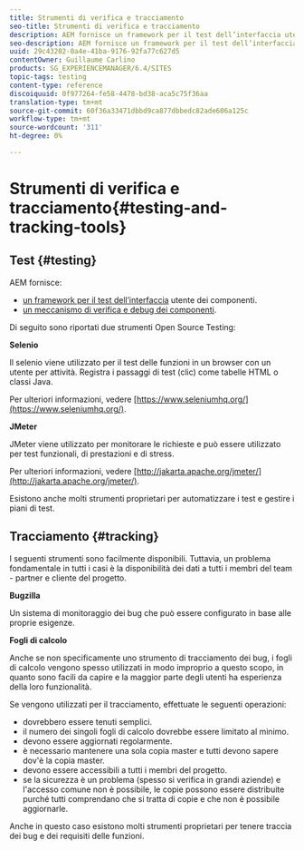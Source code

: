 ```yaml
---
title: Strumenti di verifica e tracciamento
seo-title: Strumenti di verifica e tracciamento
description: AEM fornisce un framework per il test dell’interfaccia utente dei componenti e un meccanismo per il test e il debug dei componenti
seo-description: AEM fornisce un framework per il test dell’interfaccia utente dei componenti e un meccanismo per il test e il debug dei componenti
uuid: 29c43202-0a4e-41ba-9176-92fa77c627d5
contentOwner: Guillaume Carlino
products: SG_EXPERIENCEMANAGER/6.4/SITES
topic-tags: testing
content-type: reference
discoiquuid: 0f977264-fe58-4478-bd38-aca5c75f36aa
translation-type: tm+mt
source-git-commit: 60f36a33471dbbd9ca877dbbedc82ade606a125c
workflow-type: tm+mt
source-wordcount: '311'
ht-degree: 0%

---
```



# Strumenti di verifica e tracciamento{#testing-and-tracking-tools}

## Test {#testing}

AEM fornisce:

* [un framework per il test dell’interfaccia](/help/sites-developing/hobbes.md) utente dei componenti.
* [un meccanismo di verifica e debug dei componenti](/help/sites-developing/developer-mode.md).

Di seguito sono riportati due strumenti Open Source Testing:

**Selenio**

Il selenio viene utilizzato per il test delle funzioni in un browser con un utente per attività. Registra i passaggi di test (clic) come tabelle HTML o classi Java.

Per ulteriori informazioni, vedere [https://www.seleniumhq.org/](https://www.seleniumhq.org/).

**JMeter**

JMeter viene utilizzato per monitorare le richieste e può essere utilizzato per test funzionali, di prestazioni e di stress.

Per ulteriori informazioni, vedere [http://jakarta.apache.org/jmeter/](http://jakarta.apache.org/jmeter/).

Esistono anche molti strumenti proprietari per automatizzare i test e gestire i piani di test.

## Tracciamento {#tracking}

I seguenti strumenti sono facilmente disponibili. Tuttavia, un problema fondamentale in tutti i casi è la disponibilità dei dati a tutti i membri del team - partner e cliente del progetto.

**Bugzilla**

Un sistema di monitoraggio dei bug che può essere configurato in base alle proprie esigenze.

**Fogli di calcolo**

Anche se non specificamente uno strumento di tracciamento dei bug, i fogli di calcolo vengono spesso utilizzati in modo improprio a questo scopo, in quanto sono facili da capire e la maggior parte degli utenti ha esperienza della loro funzionalità.

Se vengono utilizzati per il tracciamento, effettuate le seguenti operazioni:

* dovrebbero essere tenuti semplici.
* il numero dei singoli fogli di calcolo dovrebbe essere limitato al minimo.
* devono essere aggiornati regolarmente.
* è necessario mantenere una sola copia master e tutti devono sapere dov&#39;è la copia master.
* devono essere accessibili a tutti i membri del progetto.
* se la sicurezza è un problema (spesso si verifica in grandi aziende) e l&#39;accesso comune non è possibile, le copie possono essere distribuite purché tutti comprendano che si tratta di copie e che non è possibile aggiornarle.

Anche in questo caso esistono molti strumenti proprietari per tenere traccia dei bug e dei requisiti delle funzioni.
